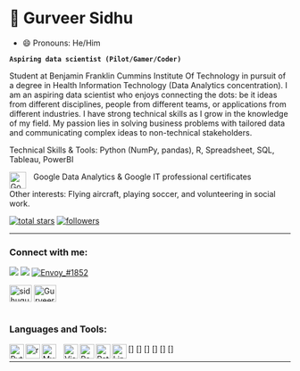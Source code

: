 # 🔭 Gurveer Sidhu 
- 😄 Pronouns: He/Him

**`Aspiring data scientist (Pilot/Gamer/Coder)`**

Student at Benjamin Franklin Cummins Institute Of Technology in pursuit of a degree in Health Information Technology (Data Analytics concentration). I am an aspiring data scientist who enjoys connecting the dots: be it ideas from different disciplines, people from different teams, or applications from different industries. I have strong technical skills as I grow in the knowledge of my field. My passion lies in solving business problems with tailored data and communicating complex ideas to non-technical stakeholders.

Technical Skills & Tools: Python (NumPy, pandas), R, Spreadsheet, SQL, Tableau, PowerBI

 <img align="left" alt="Google" width="30px" style="padding-right:10px;" src="https://cdn.jsdelivr.net/gh/devicons/devicon/icons/google/google-original.svg" />         
 Google Data Analytics & Google IT professional certificates

Other interests: Flying aircraft, playing soccer, and volunteering in social work.

<p align="left">
  <a href="https://github.com/DenverCoder1?tab=repositories&sort=stargazers">
    <img alt="total stars" title="Total stars on GitHub" src="https://custom-icon-badges.demolab.com/github/stars/sidhugurveer5?color=55960c&style=for-the-badge&labelColor=488207&logo=star"/></a>
  <a href="https://github.com/sidhugurveer5?tab=followers">
    <img alt="followers" title="Follow me on Github" src="https://custom-icon-badges.demolab.com/github/followers/sidhugurveer5?color=236ad3&labelColor=1155ba&style=for-the-badge&logo=person-add&label=Follow&logoColor=white"/></a>
  </p>
  
---

### Connect with me:

<a href="mailto:sidhugurveer5@gmail.com"><img src="https://img.shields.io/badge/Gmail-D14836?style=for-the-badge&logo=gmail&logoColor=white"></a>
<a href="https://www.linkedin.com/in/sidhu-gurveer/"><img src="https://img.shields.io/badge/LinkedIn-0077B5?style=for-the-badge&logo=linkedin&logoColor=white"></a>
<a href="https://discordapp.com/users/665550588582297622"><img src="https://img.shields.io/badge/Discord-7289DA?style=for-the-badge&logo=discord&logoColor=white" alt="Envoy_#1852" ></a>

<a href="https://instagram.com/sidhugurveer5"><img align="center" src="https://cdn.jsdelivr.net/npm/simple-icons@3.0.1/icons/instagram.svg" alt="sidhugurveer5" height="30" width="40" /></a>
<a href="https://twitter.com/Gurveersidhu350" target="blank"><img align="center" src="https://cdn.jsdelivr.net/npm/simple-icons@3.0.1/icons/twitter.svg" alt="Gurveersidhu350" height="30" width="40" /></a> 

</p>

#
### Languages and Tools:
[<img align="left" alt="Python" width="26px" src="https://cdn.jsdelivr.net/gh/devicons/devicon/icons/python/python-original.svg" />](https://www.youtube.com/playlist?list=PLkwxH9e_vrAJ0WbEsFA9W3I1W-g_BTsbt#gh-dark-mode-only)
[<img align="left" alt="r" width="26px" src="https://cdn.jsdelivr.net/gh/devicons/devicon/icons/r/r-original.svg" />]
[<img align="left" alt="MySQL" width="26px" src="https://cdn.jsdelivr.net/gh/devicons/devicon/icons/mysql/mysql-original.svg" style="padding-right:10px;" />]
[<img align="left" alt="Visual Studio Code" width="26px" src="https://cdn.jsdelivr.net/gh/devicons/devicon/icons/vscode/vscode-original.svg" />]
[<img align="left" alt="Pandas" width="26px" src="https://cdn.jsdelivr.net/gh/devicons/devicon/icons/pandas/pandas-original.svg" />]
[<img align="left" alt="Rstudio" width="26px" src="https://cdn.jsdelivr.net/gh/devicons/devicon/icons/rstudio/rstudio-original.svg" />]
[<img align="left" alt="Linux" width="26px" src="https://cdn.jsdelivr.net/gh/devicons/devicon/icons/linux/linux-original.svg" />]

---
